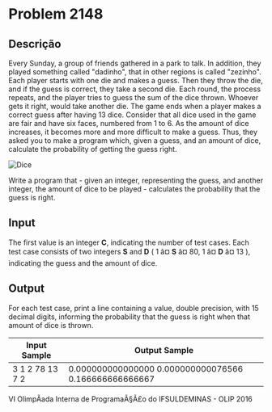 # Problem 2148

Descrição
----------

Every Sunday, a group of friends gathered in a park to talk. In addition, they played something called "dadinho", that in other regions is called "zezinho". Each player starts with one die and makes a guess. Then they throw the die, and if the guess is correct, they take a second die. Each round, the process repeats, and the player tries to guess the sum of the dice thrown. Whoever gets it right, would take another die. The game ends when a player makes a correct guess after having 13 dice. Consider that all dice used in the game are fair and have six faces, numbered from 1 to 6. As the amount of dice increases, it becomes more and more difficult to make a guess. Thus, they asked you to make a program which, given a guess, and an amount of dice, calculate the probability of getting the guess right.

![Dice](https://resources.beecrowd.com/gallery/images/problems/UOJ_2148.png)

Write a program that - given an integer, representing the guess, and another integer, the amount of dice to be played - calculates the probability that the guess is right.

Input
-----

The first value is an integer **C**, indicating the number of test cases. Each test case consists of two integers **S** and **D** ( 1 â¤ **S** â¤ 80, 1 â¤ **D** â¤ 13 ), indicating the guess and the amount of dice.

Output
------

For each test case, print a line containing a value, double precision, with 15 decimal digits, informing the probability that the guess is right when that amount of dice is thrown.


| Input Sample | Output Sample |
| --- | --- |
| 3  1 2  78 13  7 2 | 0.000000000000000  0.000000000076566  0.166666666666667 |

VI OlimpÃ­ada Interna de ProgramaÃ§Ã£o do IFSULDEMINAS - OLIP 2016

